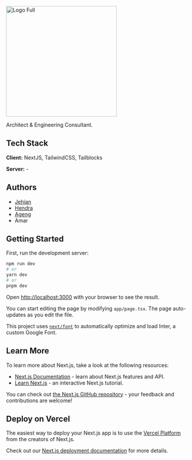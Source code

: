 <img width="300" alt="Logo Full" src="https://github.com/jehianth/jbkons-web/assets/55863992/bb9319fe-8382-4125-a1c7-160ac938a8ed">

Architect & Engineering Consultant.

## Tech Stack

**Client:** NextJS, TailwindCSS, Tailblocks

**Server:** -

## Authors

- [Jehian](https://www.github.com/jehianth)
- [Hendra](https://github.com/HendraMaajid)
- [Ageng](https://github.com/AgengPraba)
- Amar

## Getting Started

First, run the development server:

```bash
npm run dev
# or
yarn dev
# or
pnpm dev
```

Open [http://localhost:3000](http://localhost:3000) with your browser to see the result.

You can start editing the page by modifying `app/page.tsx`. The page auto-updates as you edit the file.

This project uses [`next/font`](https://nextjs.org/docs/basic-features/font-optimization) to automatically optimize and load Inter, a custom Google Font.

## Learn More

To learn more about Next.js, take a look at the following resources:

- [Next.js Documentation](https://nextjs.org/docs) - learn about Next.js features and API.
- [Learn Next.js](https://nextjs.org/learn) - an interactive Next.js tutorial.

You can check out [the Next.js GitHub repository](https://github.com/vercel/next.js/) - your feedback and contributions are welcome!

## Deploy on Vercel

The easiest way to deploy your Next.js app is to use the [Vercel Platform](https://vercel.com/new?utm_medium=default-template&filter=next.js&utm_source=create-next-app&utm_campaign=create-next-app-readme) from the creators of Next.js.

Check out our [Next.js deployment documentation](https://nextjs.org/docs/deployment) for more details.
